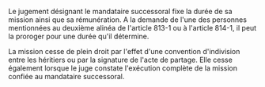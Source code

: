 Le jugement désignant le mandataire successoral fixe la durée de sa mission ainsi que sa rémunération. A la demande de l'une des personnes mentionnées au deuxième alinéa de l'article 813-1 ou à l'article 814-1, il peut la proroger pour une durée qu'il détermine.

La mission cesse de plein droit par l'effet d'une convention d'indivision entre les héritiers ou par la signature de l'acte de partage. Elle cesse également lorsque le juge constate l'exécution complète de la mission confiée au mandataire successoral.
